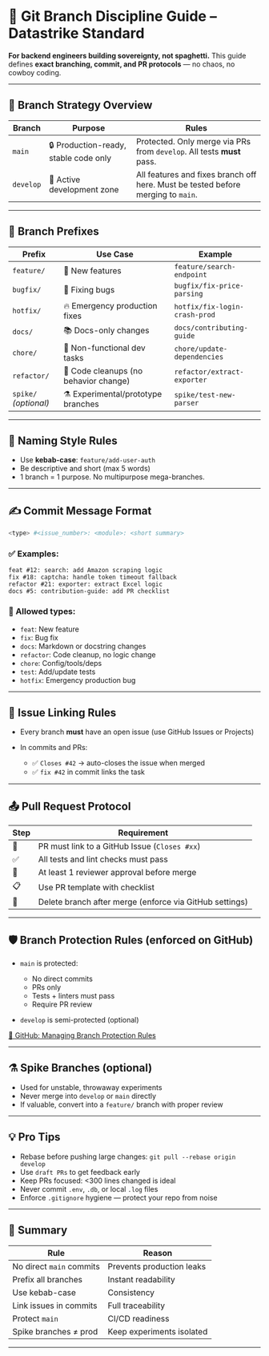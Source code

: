 
# 🧠 Git Branch Discipline Guide – Datastrike Standard

**For backend engineers building sovereignty, not spaghetti.**
This guide defines **exact branching, commit, and PR protocols** — no chaos, no cowboy coding.

---

## 🧭 Branch Strategy Overview

| Branch    | Purpose                               | Rules                                                                            |
| --------- | ------------------------------------- | -------------------------------------------------------------------------------- |
| `main`    | 🔒 Production-ready, stable code only | Protected. Only merge via PRs from `develop`. All tests **must** pass.           |
| `develop` | 🚧 Active development zone            | All features and fixes branch off here. Must be tested before merging to `main`. |

---

## 🔧 Branch Prefixes

| Prefix                | Use Case                              | Example                       |
| --------------------- | ------------------------------------- | ----------------------------- |
| `feature/`            | 🚀 New features                       | `feature/search-endpoint`     |
| `bugfix/`             | 🐛 Fixing bugs                        | `bugfix/fix-price-parsing`    |
| `hotfix/`             | 🔥 Emergency production fixes         | `hotfix/fix-login-crash-prod` |
| `docs/`               | 📚 Docs-only changes                  | `docs/contributing-guide`     |
| `chore/`              | 🧹 Non-functional dev tasks           | `chore/update-dependencies`   |
| `refactor/`           | 🔄 Code cleanups (no behavior change) | `refactor/extract-exporter`   |
| `spike/` *(optional)* | ⚗️ Experimental/prototype branches    | `spike/test-new-parser`       |

---

## 🌈 Naming Style Rules

* Use **kebab-case**: `feature/add-user-auth`
* Be descriptive and short (max 5 words)
* 1 branch = 1 purpose. No multipurpose mega-branches.

---

## ✍️ Commit Message Format

```bash
<type> #<issue_number>: <module>: <short summary>
```

### ✅ Examples:

```
feat #12: search: add Amazon scraping logic
fix #18: captcha: handle token timeout fallback
refactor #21: exporter: extract Excel logic
docs #5: contribution-guide: add PR checklist
```

### 📘 Allowed types:

* `feat`: New feature
* `fix`: Bug fix
* `docs`: Markdown or docstring changes
* `refactor`: Code cleanup, no logic change
* `chore`: Config/tools/deps
* `test`: Add/update tests
* `hotfix`: Emergency production bug

---

## 🔗 Issue Linking Rules

* Every branch **must** have an open issue (use GitHub Issues or Projects)
* In commits and PRs:

  * ✅ `Closes #42` → auto-closes the issue when merged
  * ✅ `fix #42` in commit links the task

---

## 📤 Pull Request Protocol

| Step | Requirement                                             |
| ---- | ------------------------------------------------------- |
| 🔗   | PR must link to a GitHub Issue (`Closes #xx`)           |
| ✅    | All tests and lint checks must pass                     |
| 👀   | At least 1 reviewer approval before merge               |
| 📋   | Use PR template with checklist                          |
| 🧹   | Delete branch after merge (enforce via GitHub settings) |

---

## 🛡️ Branch Protection Rules (enforced on GitHub)

* `main` is protected:

  * No direct commits
  * PRs only
  * Tests + linters must pass
  * Require PR review
* `develop` is semi-protected (optional)

[🔗 GitHub: Managing Branch Protection Rules](https://docs.github.com/en/repositories/configuring-branches-and-merges-in-your-repository/managing-a-branch-protection-rule)

---

## ⚗️ Spike Branches (optional)

* Used for unstable, throwaway experiments
* Never merge into `develop` or `main` directly
* If valuable, convert into a `feature/` branch with proper review

---

## 💡 Pro Tips

* Rebase before pushing large changes: `git pull --rebase origin develop`
* Use `draft PRs` to get feedback early
* Keep PRs focused: <300 lines changed is ideal
* Never commit `.env`, `.db`, or local `.log` files
* Enforce `.gitignore` hygiene — protect your repo from noise

---

## 🧠 Summary

| Rule                     | Reason                    |
| ------------------------ | ------------------------- |
| No direct `main` commits | Prevents production leaks |
| Prefix all branches      | Instant readability       |
| Use kebab-case           | Consistency               |
| Link issues in commits   | Full traceability         |
| Protect `main`           | CI/CD readiness           |
| Spike branches ≠ prod    | Keep experiments isolated |

---

